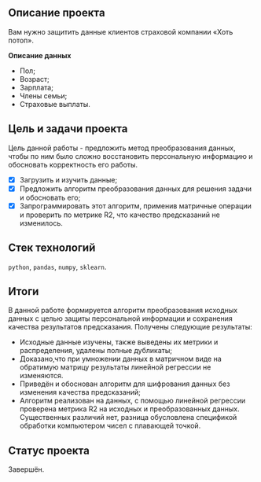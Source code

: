## Описание проекта

Вам нужно защитить данные клиентов страховой компании «Хоть потоп».

**Описание данных**

- Пол;
- Возраст;
- Зарплата;
- Члены семьи;
- Страховые выплаты.

## Цель и задачи проекта

Цель данной работы - предложить метод преобразования данных, чтобы по ним было сложно восстановить персональную информацию и обосновать корректность его работы.

- [x] Загрузить и изучить данные;
- [x] Предложить алгоритм преобразования данных для решения задачи и обосновать его;
- [x] Запрограммировать этот алгоритм, применив матричные операции и проверить по метрике R2, что качество предсказаний не изменилось.

## Стек технологий

`python`, `pandas`, `numpy`, `sklearn`.

## Итоги

В данной работе формируется алгоритм преобразования исходных данных с целью защиты персональной информации и сохранения качества результатов предсказания. 
Получены следующие результаты:

- Исходные данные изучены, также выведены их метрики и распределения, удалены полные дубликаты;
- Доказано,что при умножении данных в матричном виде на обратимую матрицу результаты линейной регрессии не изменяются.
- Приведён и обоснован алгоритм для шифрования данных без изменения качества предсказаний;
- Алгоритм реализован на данных, с помощью линейной регрессии проверена метрика R2 на исходных и преобразованных данных. Существенных различий нет, разница обусловлена спецификой обработки компьютером чисел с плавающей точкой.

## Статус проекта

Завершён.